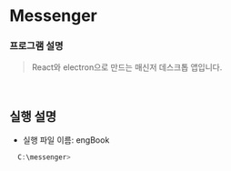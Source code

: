 # Messenger

### 프로그램 설명
> React와 electron으로 만드는 매신저 데스크톱 앱입니다.
<br>

## 실행 설명
* 실행 파일 이름: engBook <br>

``` C
  C:\messenger>
```
<br>
